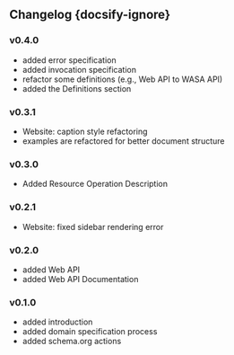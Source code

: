 ## Changelog {docsify-ignore}


### v0.4.0
* added error specification
* added invocation specification
* refactor some definitions (e.g., Web API to WASA API)
* added the Definitions section

### v0.3.1

* Website: caption style refactoring
* examples are refactored for better document structure

### v0.3.0
* Added Resource Operation Description

### v0.2.1

* Website: fixed sidebar rendering error

### v0.2.0

* added Web API
* added Web API Documentation

### v0.1.0

* added introduction
* added domain specification process
* added schema.org actions









